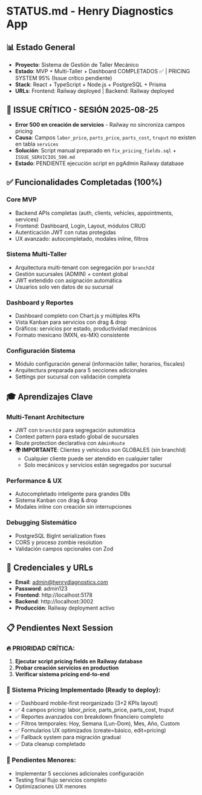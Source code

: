 # STATUS.md - Henry Diagnostics App

## 📊 Estado General
- **Proyecto**: Sistema de Gestión de Taller Mecánico
- **Estado**: MVP + Multi-Taller + Dashboard COMPLETADOS ✅ | PRICING SYSTEM 95% (Issue crítico pendiente)
- **Stack**: React + TypeScript + Node.js + PostgreSQL + Prisma
- **URLs**: Frontend: Railway deployed | Backend: Railway deployed

## 🚨 ISSUE CRÍTICO - SESIÓN 2025-08-25
- **Error 500 en creación de servicios** - Railway no sincroniza campos pricing
- **Causa**: Campos `labor_price`, `parts_price`, `parts_cost`, `truput` no existen en tabla `services`  
- **Solución**: Script manual preparado en `fix_pricing_fields.sql` + `ISSUE_SERVICIOS_500.md`
- **Estado**: PENDIENTE ejecución script en pgAdmin Railway database

## ✅ Funcionalidades Completadas (100%)

### Core MVP
- Backend APIs completas (auth, clients, vehicles, appointments, services)
- Frontend: Dashboard, Login, Layout, módulos CRUD
- Autenticación JWT con rutas protegidas
- UX avanzado: autocompletado, modales inline, filtros

### Sistema Multi-Taller
- Arquitectura multi-tenant con segregación por `branchId`
- Gestión sucursales (ADMIN) + context global
- JWT extendido con asignación automática
- Usuarios solo ven datos de su sucursal

### Dashboard y Reportes
- Dashboard completo con Chart.js y múltiples KPIs
- Vista Kanban para servicios con drag & drop
- Gráficos: servicios por estado, productividad mecánicos
- Formato mexicano (MXN, es-MX) consistente

### Configuración Sistema
- Módulo configuración general (información taller, horarios, fiscales)
- Arquitectura preparada para 5 secciones adicionales
- Settings por sucursal con validación completa

## 🎓 Aprendizajes Clave

### Multi-Tenant Architecture
- JWT con `branchId` para segregación automática
- Context pattern para estado global de sucursales
- Route protection declarativa con `AdminRoute`
- **🌍 IMPORTANTE**: Clientes y vehículos son GLOBALES (sin branchId)
  - Cualquier cliente puede ser atendido en cualquier taller
  - Solo mecánicos y servicios están segregados por sucursal

### Performance & UX
- Autocompletado inteligente para grandes DBs
- Sistema Kanban con drag & drop
- Modales inline con creación sin interrupciones

### Debugging Sistemático
- PostgreSQL BigInt serialization fixes
- CORS y proceso zombie resolution
- Validación campos opcionales con Zod

## 🚀 Credenciales y URLs
- **Email**: admin@henrydiagnostics.com
- **Password**: admin123
- **Frontend**: http://localhost:5178
- **Backend**: http://localhost:3002
- **Producción**: Railway deployment activo

## 📋 Pendientes Next Session
### 🔥 PRIORIDAD CRÍTICA:
1. **Ejecutar script pricing fields en Railway database**
2. **Probar creación servicios en production** 
3. **Verificar sistema pricing end-to-end**

### 📱 Sistema Pricing Implementado (Ready to deploy):
- ✅ Dashboard mobile-first reorganizado (3+2 KPIs layout)
- ✅ 4 campos pricing: labor_price, parts_price, parts_cost, truput  
- ✅ Reportes avanzados con breakdown financiero completo
- ✅ Filtros temporales: Hoy, Semana (Lun-Dom), Mes, Año, Custom
- ✅ Formularios UX optimizados (create=básico, edit=pricing)
- ✅ Fallback system para migración gradual
- ✅ Data cleanup completado

### 🔧 Pendientes Menores:
- Implementar 5 secciones adicionales configuración
- Testing final flujo servicios completo  
- Optimizaciones UX menores

